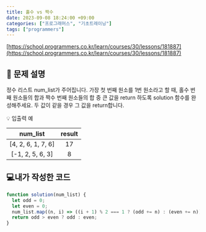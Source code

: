 ```yaml
---
title: 홀수 vs 짝수
date: 2023-09-08 18:24:00 +09:00
categories: ["프로그래머스", "기초트레이닝"]
tags: ["programmers"]
---
```


[https://school.programmers.co.kr/learn/courses/30/lessons/181887](https://school.programmers.co.kr/learn/courses/30/lessons/181887)

## 📔 문제 설명

정수 리스트 num_list가 주어집니다. 가장 첫 번째 원소를 1번 원소라고 할 때, 홀수 번째 원소들의 합과 짝수 번째 원소들의 합 중 큰 값을 return 하도록 solution 함수를 완성해주세요. 두 값이 같을 경우 그 값을 return합니다.

💡 입출력 예

|      num_list      | result |
| :----------------: | :----: |
| [4, 2, 6, 1, 7, 6] |   17   |
|  [-1, 2, 5, 6, 3]  |   8    |

## 💻내가 작성한 코드

```js
function solution(num_list) {
  let odd = 0;
  let even = 0;
  num_list.map((n, i) => ((i + 1) % 2 === 1 ? (odd += n) : (even += n)));
  return odd > even ? odd : even;
}
```
